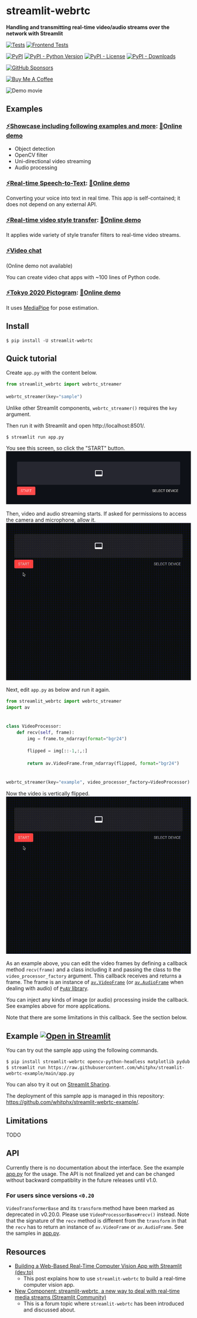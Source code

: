 # streamlit-webrtc
**Handling and transmitting real-time video/audio streams over the network with Streamlit**

[![Tests](https://github.com/whitphx/streamlit-webrtc/workflows/Tests/badge.svg?branch=main)](https://github.com/whitphx/streamlit-webrtc/actions?query=workflow%3ATests+branch%3Amain)
[![Frontend Tests](https://github.com/whitphx/streamlit-webrtc/workflows/Frontend%20tests/badge.svg?branch=main)](https://github.com/whitphx/streamlit-webrtc/actions?query=workflow%3A%22Frontend+tests%22+branch%3Amain)

[![PyPI](https://img.shields.io/pypi/v/streamlit-webrtc)](https://pypi.org/project/streamlit-webrtc/)
[![PyPI - Python Version](https://img.shields.io/pypi/pyversions/streamlit-webrtc)](https://pypi.org/project/streamlit-webrtc/)
[![PyPI - License](https://img.shields.io/pypi/l/streamlit-webrtc)](https://pypi.org/project/streamlit-webrtc/)
[![PyPI - Downloads](https://img.shields.io/pypi/dm/streamlit-webrtc)](https://pypi.org/project/streamlit-webrtc/)

[![GitHub Sponsors](https://img.shields.io/github/sponsors/whitphx?label=Sponsor%20me%20on%20GitHub%20Sponsors&style=social)](https://github.com/sponsors/whitphx)

<a href="https://www.buymeacoffee.com/whitphx" target="_blank"><img src="https://cdn.buymeacoffee.com/buttons/v2/default-yellow.png" alt="Buy Me A Coffee" width="180" height="50" ></a>

![Demo movie](https://aws1.discourse-cdn.com/business7/uploads/streamlit/original/2X/a/af111a7393c77cb69d7712ac8e71ca862feaeb24.gif)

## Examples
### [⚡️Showcase including following examples and more](https://github.com/whitphx/streamlit-webrtc-example): [🎈Online demo](https://share.streamlit.io/whitphx/streamlit-webrtc-example/main/app.py)

* Object detection
* OpenCV filter
* Uni-directional video streaming
* Audio processing

### [⚡️Real-time Speech-to-Text](https://github.com/whitphx/streamlit-stt-app): [🎈Online demo](https://share.streamlit.io/whitphx/streamlit-stt-app/main/app_deepspeech.py)

Converting your voice into text in real time.
This app is self-contained; it does not depend on any external API.

### [⚡️Real-time video style transfer](https://github.com/whitphx/style-transfer-web-app): [🎈Online demo](https://share.streamlit.io/whitphx/style-transfer-web-app/main/app.py)
It applies wide variety of style transfer filters to real-time video streams.

### [⚡️Video chat](https://github.com/whitphx/streamlit-video-chat-example)
(Online demo not available)

You can create video chat apps with ~100 lines of Python code.

### [⚡️Tokyo 2020 Pictogram](https://github.com/whitphx/Tokyo2020-Pictogram-using-MediaPipe): [🎈Online demo](https://share.streamlit.io/whitphx/tokyo2020-pictogram-using-mediapipe/streamlit-app)
It uses [MediaPipe](https://google.github.io/mediapipe/) for pose estimation.

## Install
```shell
$ pip install -U streamlit-webrtc
```

## Quick tutorial
Create `app.py` with the content below.
```py
from streamlit_webrtc import webrtc_streamer

webrtc_streamer(key="sample")
```
Unlike other Streamlit components, `webrtc_streamer()` requires the `key` argument.

Then run it with Streamlit and open http://localhost:8501/.
```shell
$ streamlit run app.py
```

You see this screen, so click the "START" button.
![The default initial view](./docs/images/default_init_view.png)

Then, video and audio streaming starts. If asked for permissions to access the camera and microphone, allow it.
![Basic example of streamlit-webrtc](./docs/images/streamlit_webrtc_basic.gif)

Next, edit `app.py` as below and run it again.
```py
from streamlit_webrtc import webrtc_streamer
import av


class VideoProcessor:
    def recv(self, frame):
        img = frame.to_ndarray(format="bgr24")

        flipped = img[::-1,:,:]

        return av.VideoFrame.from_ndarray(flipped, format="bgr24")


webrtc_streamer(key="example", video_processor_factory=VideoProcessor)
```

Now the video is vertically flipped.
![Vertically flipping example](./docs/images/streamlit_webrtc_flipped.gif)

As an example above, you can edit the video frames by defining a callback method `recv(frame)` and a class including it and passing the class to the `video_processor_factory` argument.
This callback receives and returns a frame. The frame is an instance of [`av.VideoFrame`](https://pyav.org/docs/develop/api/video.html#av.video.frame.VideoFrame) (or [`av.AudioFrame`](https://pyav.org/docs/develop/api/audio.html#av.audio.frame.AudioFrame) when dealing with audio) of [`PyAV` library](https://pyav.org/).

You can inject any kinds of image (or audio) processing inside the callback.
See examples above for more applications.

Note that there are some limitations in this callback. See the section below.

## Example [![Open in Streamlit](https://static.streamlit.io/badges/streamlit_badge_black_white.svg)](https://share.streamlit.io/whitphx/streamlit-webrtc-example/main/app.py)

You can try out the sample app using the following commands.
```
$ pip install streamlit-webrtc opencv-python-headless matplotlib pydub
$ streamlit run https://raw.githubusercontent.com/whitphx/streamlit-webrtc-example/main/app.py
```

You can also try it out on [Streamlit Sharing](https://share.streamlit.io/whitphx/streamlit-webrtc-example/main/app.py).

The deployment of this sample app is managed in this repository: https://github.com/whitphx/streamlit-webrtc-example/.

## Limitations
TODO

## API
Currently there is no documentation about the interface. See the example [app.py](./app.py) for the usage.
The API is not finalized yet and can be changed without backward compatiblity in the future releases until v1.0.

### For users since versions `<0.20`
`VideoTransformerBase` and its `transform` method have been marked as deprecated in v0.20.0. Please use `VideoProcessorBase#recv()` instead.
Note that the signature of the `recv` method is different from the `transform` in that the `recv` has to return an instance of `av.VideoFrame` or `av.AudioFrame`. See the samples in [app.py](./app.py).

## Resources
* [Building a Web-Based Real-Time Computer Vision App with Streamlit (dev.to)](https://dev.to/whitphx/build-a-web-based-real-time-computer-vision-app-with-streamlit-57l2)
  * This post explains how to use `streamlit-webrtc` to build a real-time computer vision app.
* [New Component: streamlit-webrtc, a new way to deal with real-time media streams (Streamlit Community)](https://discuss.streamlit.io/t/new-component-streamlit-webrtc-a-new-way-to-deal-with-real-time-media-streams/8669)
  * This is a forum topic where `streamlit-webrtc` has been introduced and discussed about.
